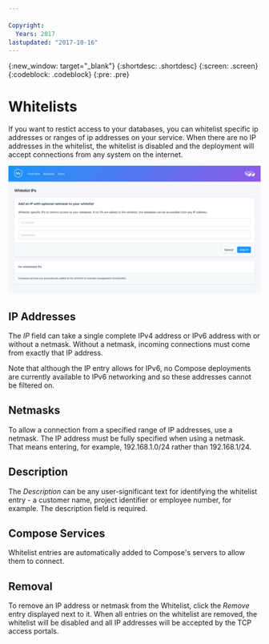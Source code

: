 ```yaml
---

Copyright:
  Years: 2017
lastupdated: "2017-10-16"
---
```


{:new_window: target="_blank"}
{:shortdesc: .shortdesc}
{:screen: .screen}
{:codeblock: .codeblock}
{:pre: .pre}

# Whitelists

If you want to restict access to your databases, you can whitelist specific ip addresses or ranges of ip addresses on your service. When there are no IP addresses in the whitelist, the whitelist is disabled and the deployment will accept connections from any system on the internet.

![Whitelisting IPs](./images/mysql-whitelist-show.png "The whitelist fields.")

## IP Addresses
The *IP* field can take a single complete IPv4 address or IPv6 address with or without a netmask. Without a netmask, incoming connections must come from exactly that IP address. 

Note that although the IP entry allows for IPv6, no Compose deployments are currently available to IPv6 networking and so these addresses cannot be filtered on.

## Netmasks
To allow a connection from a specified range of IP addresses, use a netmask. The IP address must be fully specified when using a netmask. That means entering, for example, 192.168.1.0/24 rather than 192.168.1/24.

## Description
The *Description* can be any user-significant text for identifying the whitelist entry - a customer name, project identifier or employee number, for example. The description field is required.

## Compose Services
Whitelist entries are automatically added to Compose's servers to allow them to connect.

## Removal
To remove an IP address or netmask from the Whitelist, click the *Remove* entry displayed next to it.
When all entries on the whitelist are removed, the whitelist will be disabled and all IP addresses will be accepted by the TCP access portals.

